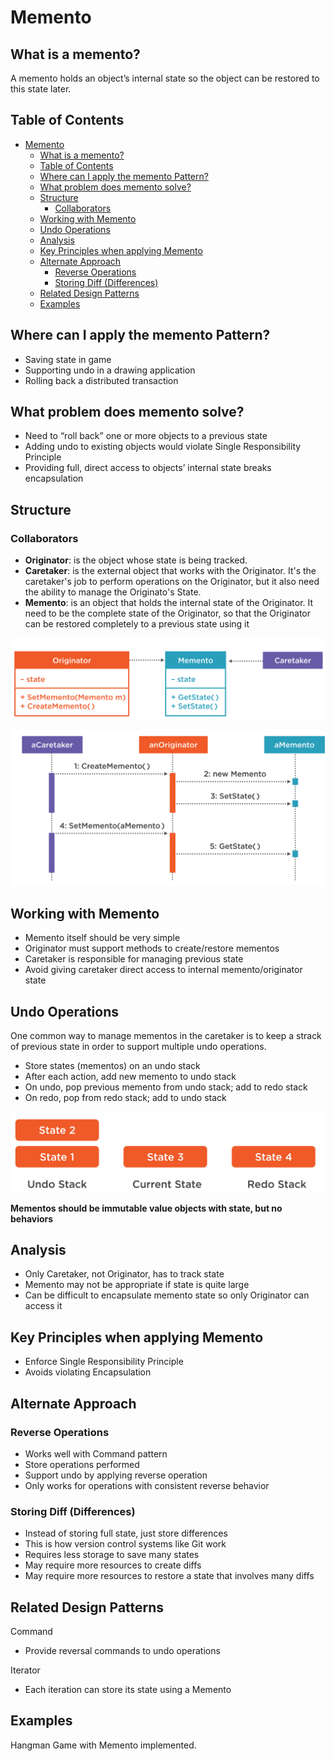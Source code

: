 # Memento 

## What is a memento?

A memento holds an object’s internal state so the object can be restored to this state later.

## Table of Contents
- [Memento](#memento)
  - [What is a memento?](#what-is-a-memento)
  - [Table of Contents](#table-of-contents)
  - [Where can I apply the memento Pattern?](#where-can-i-apply-the-memento-pattern)
  - [What problem does memento solve?](#what-problem-does-memento-solve)
  - [Structure](#structure)
    - [Collaborators](#collaborators)
  - [Working with Memento](#working-with-memento)
  - [Undo Operations](#undo-operations)
  - [Analysis](#analysis)
  - [Key Principles when applying Memento](#key-principles-when-applying-memento)
  - [Alternate Approach](#alternate-approach)
    - [Reverse Operations](#reverse-operations)
    - [Storing Diff (Differences)](#storing-diff-differences)
  - [Related Design Patterns](#related-design-patterns)
  - [Examples](#examples)


## Where can I apply the memento Pattern?

- Saving state in game
- Supporting undo in a drawing application
- Rolling back a distributed transaction

## What problem does memento solve?

- Need to “roll back” one or more objects to a previous state
- Adding undo to existing objects would violate Single Responsibility Principle
- Providing full, direct access to objects’ internal state breaks encapsulation


## Structure

### Collaborators

- **Originator**: is the object whose state is being tracked.
- **Caretaker**: is the external object that works with the Originator. It's the caretaker's job to perform operations on the Originator, but it also need the ability to manage the Originato's State.
- **Memento**: is an object that holds the internal state of the Originator. It need to be the complete state of the Originator, so that the Originator can be restored completely to a previous state using it

![Uml Diagram2](/Behavioral/Memento/assets/uml.png)

![Uml Diagram2](/Behavioral/Memento/assets/sequence.png)



## Working with Memento

- Memento itself should be very simple
- Originator must support methods to create/restore mementos
- Caretaker is responsible for managing previous state
- Avoid giving caretaker direct access to internal memento/originator state



## Undo Operations
One common way to manage mementos in the caretaker is to keep a strack of previous state in order to support multiple undo operations.

- Store states (mementos) on an undo stack
- After each action, add new memento to undo stack
- On undo, pop previous memento from undo stack; add to redo stack
- On redo, pop from redo stack; add to undo stack

![Uml Diagram2](/Behavioral/Memento/assets/stack.png)


**Mementos should be immutable value objects with state, but no behaviors**

## Analysis

- Only Caretaker, not Originator, has to track state
- Memento may not be appropriate if state is quite large
- Can be difficult to encapsulate memento state so only Originator can access it


## Key Principles when applying Memento
- Enforce Single Responsibility Principle
- Avoids violating Encapsulation
  
## Alternate Approach

### Reverse Operations
- Works well with Command pattern
- Store operations performed
- Support undo by applying reverse operation
- Only works for operations with consistent reverse behavior

### Storing Diff (Differences)
- Instead of storing full state, just store differences
- This is how version control systems like Git work
- Requires less storage to save many states
- May require more resources to create diffs
- May require more resources to restore a state that involves many diffs


## Related Design Patterns
Command
- Provide reversal commands to undo operations

Iterator
- Each iteration can store its state using a Memento
  

## Examples

Hangman Game with Memento implemented.